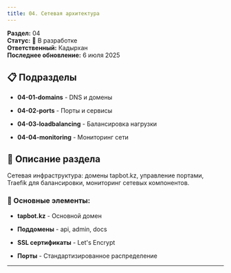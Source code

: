 ```yaml
---
title: 04. Сетевая архитектура
---
```


**Раздел:** 04\
**Статус:** 🔄 В разработке\
**Ответственный:** Кадырхан\
**Последнее обновление:** 6 июля 2025

## 📋 Подразделы

-  **04-01-domains** - DNS и домены

-  **04-02-ports** - Порты и сервисы

-  **04-03-loadbalancing** - Балансировка нагрузки

-  **04-04-monitoring** - Мониторинг сети

## 📖 Описание раздела

Сетевая инфраструктура: домены tapbot.kz, управление портами, Traefik для балансировки, мониторинг сетевых компонентов.

### 🎯 Основные элементы:

-  **tapbot.kz** - Основной домен

-  **Поддомены** - api, admin, docs

-  **SSL сертификаты** - Let's Encrypt

-  **Порты** - Стандартизированное распределение

---